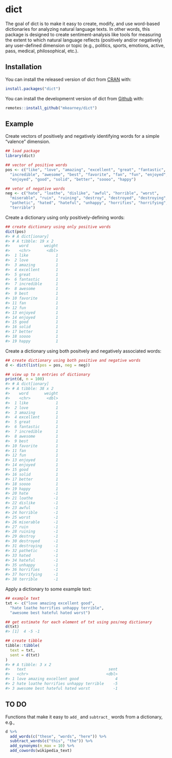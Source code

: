
<!-- README.md is generated from README.Rmd. Please edit that file -->

# dict

<!-- badges: start -->

<!-- badges: end -->

The goal of dict is to make it easy to create, modify, and use
word-based dictionaries for analyzing natural language texts. In other
words, this package is designed to create sentiment-analysis like tools
for measuring the extent to which natural language reflects (positively
and/or negatively) any user-defined dimension or topic (e.g., politics,
sports, emotions, active, pass, medical, philosophical, etc.).

## Installation

You can install the released version of dict from
[CRAN](https://CRAN.R-project.org) with:

``` r
install.packages("dict")
```

You can install the developmernt version of dict from
[Github](https://github.com) with:

``` r
remotes::install_github("mkearney/dict")
```

## Example

Create vectors of positively and negatively identifying words for a
simple “valence” dimension.

``` r
## load package
library(dict)

## vector of positive words
pos <- c("like", "love", "amazing", "excellent", "great", "fantastic",
  "incredible", "awesome", "best", "favorite", "fan", "fun", "enjoyed",
  "enjoyed", "good", "solid", "better", "soooo", "happy")

## vetor of negative words
neg <- c("hate", "loathe", "dislike", "awful", "horrible", "worst",
  "miserable", "ruin", "ruining", "destroy", "destroyed", "destroying",
  "pathetic", "hated", "hateful", "unhappy", "horrifies", "horrifying",
  "terrible")
```

Create a dictionary using only positively-defining words:

``` r
## create dictionary using only positive words
dict(pos)
#> # A dict[ionary]
#> # A tibble: 19 x 2
#>    word       weight
#>    <chr>       <dbl>
#>  1 like            1
#>  2 love            1
#>  3 amazing         1
#>  4 excellent       1
#>  5 great           1
#>  6 fantastic       1
#>  7 incredible      1
#>  8 awesome         1
#>  9 best            1
#> 10 favorite        1
#> 11 fan             1
#> 12 fun             1
#> 13 enjoyed         1
#> 14 enjoyed         1
#> 15 good            1
#> 16 solid           1
#> 17 better          1
#> 18 soooo           1
#> 19 happy           1
```

Create a dictionary using both positvely and negatively associated
words:

``` r
## create dictionary using both positive and negative words
d <- dict(list(pos = pos, neg = neg))

## view up to n entries of dictionary
print(d, n = 100)
#> # A dict[ionary]
#> # A tibble: 38 x 2
#>    word       weight
#>    <chr>       <dbl>
#>  1 like            1
#>  2 love            1
#>  3 amazing         1
#>  4 excellent       1
#>  5 great           1
#>  6 fantastic       1
#>  7 incredible      1
#>  8 awesome         1
#>  9 best            1
#> 10 favorite        1
#> 11 fan             1
#> 12 fun             1
#> 13 enjoyed         1
#> 14 enjoyed         1
#> 15 good            1
#> 16 solid           1
#> 17 better          1
#> 18 soooo           1
#> 19 happy           1
#> 20 hate           -1
#> 21 loathe         -1
#> 22 dislike        -1
#> 23 awful          -1
#> 24 horrible       -1
#> 25 worst          -1
#> 26 miserable      -1
#> 27 ruin           -1
#> 28 ruining        -1
#> 29 destroy        -1
#> 30 destroyed      -1
#> 31 destroying     -1
#> 32 pathetic       -1
#> 33 hated          -1
#> 34 hateful        -1
#> 35 unhappy        -1
#> 36 horrifies      -1
#> 37 horrifying     -1
#> 38 terrible       -1
```

Apply a dictionary to some example text:

``` r
## example text
txt <- c("love amazing excellent good",
  "hate loathe horrifies unhappy terrible",
  "awesome best hateful hated worst")

## get estimate for each element of txt using pos/neg dictionary
d(txt)
#> [1]  4 -5 -1

## create tibble
tibble::tibble(
  text = txt,
  sent = d(txt)
)
#> # A tibble: 3 x 2
#>   text                                    sent
#>   <chr>                                  <dbl>
#> 1 love amazing excellent good                4
#> 2 hate loathe horrifies unhappy terrible    -5
#> 3 awesome best hateful hated worst          -1
```

## TO DO

Functions that make it easy to `add_` and `subtract_` words from a
dictionary, e.g.,

``` r
d %>%
  add_words(c("these", "words", "here")) %>%
  subtract_words(c("this", "the")) %>%
  add_synonyms(n_max = 10) %>%
  add_cowords(wikipedia_text)
```
